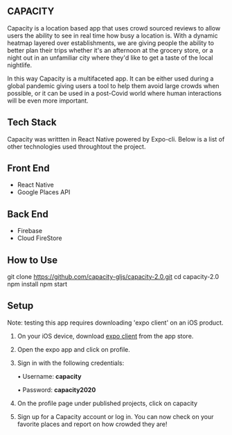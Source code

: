 ## CAPACITY

Capacity is a location based app that uses crowd sourced reviews to allow users the ability to see in real time how busy a location is. With a dynamic heatmap layered over establishments, we are giving people the ability to better plan their trips whether it's an afternoon at the grocery store, or a night out in an unfamiliar city where they'd like to get a taste of the local nightlife. 

In this way Capacity is a multifaceted app. It can be either used during a global pandemic giving users a tool to help them avoid large crowds when possible, or it can be used in a post-Covid world where human interactions will be even more important. 

## Tech Stack 

Capacity was writtten in React Native powered by Expo-cli. Below is a list of other technologies used throughtout the project. 

   ## Front End 
   - React Native
   - Google Places API 

   ## Back End 
   - Firebase
   - Cloud FireStore 


## How to Use 

git clone https://github.com/capacity-gljs/capacity-2.0.git
cd capacity-2.0 
npm install 
npm start 

## Setup
Note: testing this app requires downloading 'expo client' on an iOS  product.

1. On your iOS device, download [expo client](https://apps.apple.com/us/app/expo-client/id982107779) from the app store.
2. Open the expo app and click on profile.
3. Sign in with the following credentials:

    • Username: **capacity**
    
    • Password: **capacity2020**

4. On the profile page under published projects, click on capacity
5. Sign up for a Capacity account or log in. You can now check on your favorite places and report on how crowded they are!





